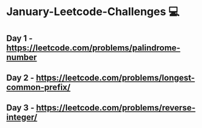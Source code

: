 # January-Leetcode-Challenges 💻

## Day 1 - https://leetcode.com/problems/palindrome-number

## Day 2 - https://leetcode.com/problems/longest-common-prefix/

## Day 3 - https://leetcode.com/problems/reverse-integer/